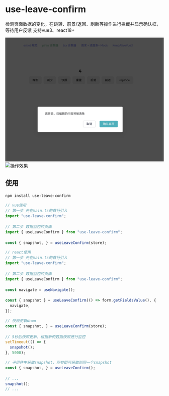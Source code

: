 # use-leave-confirm

检测页面数据的变化，在跳转、前景/返回、刷新等操作进行拦截并显示确认框，等待用户反馈
支持vue3、react18+

![效果](https://github.com/deep-fish-pixel/use-leave-confirm/blob/main/static/preview.jpeg)
![操作效果](https://github.com/deep-fish-pixel/use-leave-confirm/blob/main/static/preview.gif)

## 使用

```bash
npm install use-leave-confirm
```

```ts
// vue使用
// 第一步 先在main.ts的首行引入
import "use-leave-confirm";

// 第二步 数据监控的页面
import { useLeaveConfirm } from "use-leave-confirm";

const { snapshot, } = useLeaveConfirm(store);

```

```ts
// react使用
// 第一步 先在main.ts的首行引入
import "use-leave-confirm";

// 第二步 数据监控的页面
import { useLeaveConfirm } from "use-leave-confirm";

const navigate = useNavigate();

const { snapshot } = useLeaveConfirm(() => form.getFieldsValue(), {
  navigate,
});

```


```ts
// 快照更新demo
const { snapshot, } = useLeaveConfirm(store);

// 5秒后快照更新，根据新的数据快照进行监控
setTimeout(() => {
  snapshot();
}, 5000);
```

```ts
// 子组件中获取snapshot，空参即可获取到同一个snapshot
const { snapshot, } = useLeaveConfirm();

// ...
snapshot();
// ...
```

